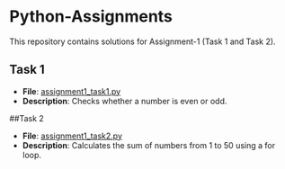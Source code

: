 # Python-Assignments
This repository contains solutions for Assignment-1 (Task 1 and Task 2).

## Task 1 
- **File**: [assignment1_task1.py](./assignment1_task1.py)
- **Description**: Checks whether a number is even or odd.

##Task 2
- **File**:  [assignment1_task2.py](./assignment1_task2.py)
- **Description**: Calculates the sum of numbers from 1 to 50 using a for loop.
